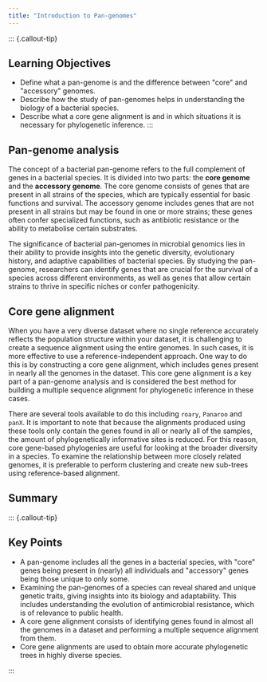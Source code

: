 ```yaml
---
title: "Introduction to Pan-genomes"
---
```


::: {.callout-tip}
## Learning Objectives

- Define what a pan-genome is and the difference between "core" and "accessory" genomes.
- Describe how the study of pan-genomes helps in understanding the biology of a bacterial species. 
- Describe what a core gene alignment is and in which situations it is necessary for phylogenetic inference.
:::

## Pan-genome analysis

The concept of a bacterial pan-genome refers to the full complement of genes in a bacterial species. It is divided into two parts: the **core genome** and the **accessory genome**. The core genome consists of genes that are present in all strains of the species, which are typically essential for basic functions and survival. The accessory genome includes genes that are not present in all strains but may be found in one or more strains; these genes often confer specialized functions, such as antibiotic resistance or the ability to metabolise certain substrates.

The significance of bacterial pan-genomes in microbial genomics lies in their ability to provide insights into the genetic diversity, evolutionary history, and adaptive capabilities of bacterial species. By studying the pan-genome, researchers can identify genes that are crucial for the survival of a species across different environments, as well as genes that allow certain strains to thrive in specific niches or confer pathogenicity.

## Core gene alignment

When you have a very diverse dataset where no single reference accurately reflects the population structure within your dataset, it is challenging to create a sequence alignment using the entire genomes. In such cases, it is more effective to use a reference-independent approach. One way to do this is by constructing a core gene alignment, which includes genes present in nearly all the genomes in the dataset. This core gene alignment is a key part of a pan-genome analysis and is considered the best method for building a multiple sequence alignment for phylogenetic inference in these cases.  

There are several tools available to do this including `roary`, `Panaroo` and `panX`.  It is important to note that because the alignments produced using these tools only contain the genes found in all or nearly all of the samples, the amount of phylogenetically informative sites is reduced.  For this reason, core gene-based phylogenies are useful for looking at the broader diversity in a species. To examine the relationship between more closely related genomes, it is preferable to perform clustering and create new sub-trees using reference-based alignment.

## Summary

::: {.callout-tip}
## Key Points

- A pan-genome includes all the genes in a bacterial species, with "core" genes being present in (nearly) all individuals and "accessory" genes being those unique to only some.
- Examining the pan-genomes of a species can reveal shared and unique genetic traits, giving insights into its biology and adaptability. This includes understanding the evolution of antimicrobial resistance, which is of relevance to public health.
- A core gene alignment consists of identifying genes found in almost all the genomes in a dataset and performing a multiple sequence alignment from them. 
- Core gene alignments are used to obtain more accurate phylogenetic trees in highly diverse species.

:::